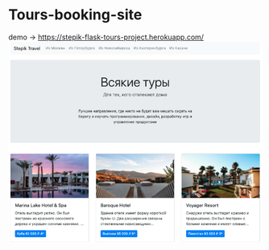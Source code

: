 # Tours-booking-site
demo → https://stepik-flask-tours-project.herokuapp.com/
![alt text](https://github.com/yaroslavkorenskoy/Tours-booking-site/blob/master/tours-booking.png?raw=true)
